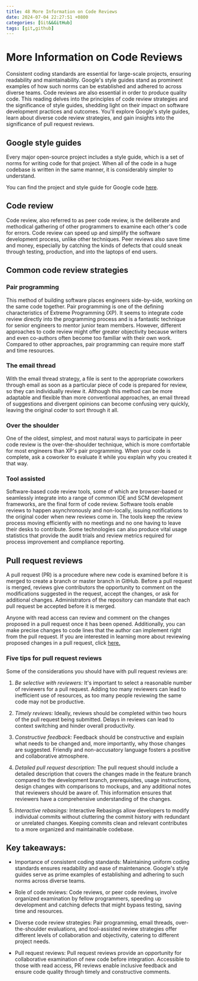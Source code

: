 ```yaml
---  
title: 48 More Information on Code Reviews  
date: 2024-07-04 22:27:51 +0800  
categories: [Git&&GitHub]  
tags: [git,github]  
---
```

# More Information on Code Reviews

Consistent coding standards are essential for large-scale projects, ensuring readability and maintainability. Google's style guides stand as prominent examples of how such norms can be established and adhered to across diverse teams. Code reviews are also essential in order to produce quality code. This reading delves into the principles of code review strategies and the significance of style guides, shedding light on their impact on software development practices and outcomes. You'll explore Google's style guides, learn about diverse code review strategies, and gain insights into the significance of pull request reviews.   

## Google style guides

Every major open-source project includes a style guide, which is a set of norms for writing code for that project. When all of the code in a huge codebase is written in the same manner, it is considerably simpler to understand. 

You can find the project and style guide for Google code [here](https://github.com/google/styleguide).

## Code review
Code review, also referred to as peer code review, is the deliberate and methodical gathering of other programmers to examine each other's code for errors. Code review can speed up and simplify the software development process, unlike other techniques. Peer reviews also save time and money, especially by catching the kinds of defects that could sneak through testing, production, and into the laptops of end users.


## Common code review strategies

### Pair programming
This method of building software places engineers side-by-side, working on the same code together. Pair programming is one of the defining characteristics of Extreme Programming (XP). It seems to integrate code review directly into the programming process and is a fantastic technique for senior engineers to mentor junior team members. However, different approaches to code review might offer greater objectivity because writers and even co-authors often become too familiar with their own work. Compared to other approaches, pair programming can require more staff and time resources.

### The email thread
With the email thread strategy, a file is sent to the appropriate coworkers through email as soon as a particular piece of code is prepared for review, so they can individually review it. Although this method can be more adaptable and flexible than more conventional approaches, an email thread of suggestions and divergent opinions can become confusing very quickly, leaving the original coder to sort through it all.

### Over the shoulder
One of the oldest, simplest, and most natural ways to participate in peer code review is the over-the-shoulder technique, which is more comfortable for most engineers than XP's pair programming. When your code is complete, ask a coworker to evaluate it while you explain why you created it that way. 

### Tool assisted
Software-based code review tools, some of which are browser-based or seamlessly integrate into a range of common IDE and SCM development frameworks, are the final form of code review. Software tools enable reviews to happen asynchronously and non-locally, issuing notifications to the original coder when new reviews come in. The tools keep the review process moving efficiently with no meetings and no one having to leave their desks to contribute. Some technologies can also produce vital usage statistics that provide the audit trials and review metrics required for process improvement and compliance reporting.

## Pull request reviews

A pull request (PR) is a procedure where new code is examined before it is merged to create a branch or master branch in GitHub. Before a pull request is merged, reviews give contributors the opportunity to comment on the modifications suggested in the request, accept the changes, or ask for additional changes. Administrators of the repository can mandate that each pull request be accepted before it is merged.

Anyone with read access can review and comment on the changes proposed in a pull request once it has been opened. Additionally, you can make precise changes to code lines that the author can implement right from the pull request. If you are interested in learning more about reviewing proposed changes in a pull request, click [here.](https://docs.github.com/en/pull-requests/collaborating-with-pull-requests/reviewing-changes-in-pull-requests/reviewing-proposed-changes-in-a-pull-request)

### Five tips for pull request reviews 

Some of the considerations you should have with pull request reviews are:

1. *Be selective with reviewers:* It's important to select a reasonable number of reviewers for a pull request. Adding too many reviewers can lead to inefficient use of resources, as too many people reviewing the same code may not be productive.

2. *Timely reviews:* Ideally, reviews should be completed within two hours of the pull request being submitted. Delays in reviews can lead to context switching and hinder overall productivity. 

3. *Constructive feedback:* Feedback should be constructive and explain what needs to be changed and, more importantly, why those changes are suggested. Friendly and non-accusatory language fosters a positive and collaborative atmosphere.

4. *Detailed pull request description:* The pull request should include a detailed description that covers the changes made in the feature branch compared to the development branch, prerequisites, usage instructions, design changes with comparisons to mockups, and any additional notes that reviewers should be aware of. This information ensures that reviewers have a comprehensive understanding of the changes.

5. *Interactive rebasings:* Interactive Rebasings allow developers to modify individual commits without cluttering the commit history with redundant or unrelated changes. Keeping commits clean and relevant contributes to a more organized and maintainable codebase. 

## Key takeaways:

* Importance of consistent coding standards: Maintaining uniform coding standards ensures readability and ease of maintenance. Google's style guides serve as prime examples of establishing and adhering to such norms across diverse teams.

* Role of code reviews: Code reviews, or peer code reviews, involve organized examination by fellow programmers, speeding up development and catching defects that might bypass testing, saving time and resources. 

* Diverse code review strategies: Pair programming, email threads, over-the-shoulder evaluations, and tool-assisted review strategies offer different levels of collaboration and objectivity, catering to different project needs.

* Pull request reviews: Pull request reviews provide an opportunity for collaborative examination of new code before integration. Accessible to those with read access, PR reviews enable inclusive feedback and ensure code quality through timely and constructive comments.   
